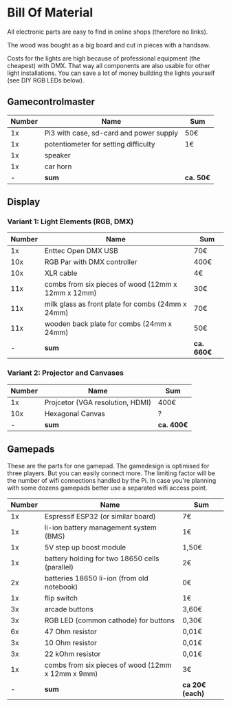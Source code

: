 # Bill Of Material

All electronic parts are easy to find in online shops (therefore no links).

The wood was bought as a big board and cut in pieces with a handsaw.

Costs for the lights are high because of professional equipment (the cheapest)
with DMX. That way all components are also usable for other light
installations. You can save a lot of money building the lights yourself (see
DIY RGB LEDs below).


## Gamecontrolmaster 

Number | Name | Sum
------ | ---- | -----
1x | Pi3 with case, sd-card and power supply | 50€
1x | potentiometer for setting difficulty | 1€
1x | speaker |
1x | car horn |
-  | **sum** | **ca. 50€**


## Display

### Variant 1: Light Elements (RGB, DMX)
Number | Name | Sum
------ | ---- | -----
1x | Enttec Open DMX USB | 70€
10x | RGB Par with DMX controller | 400€
10x | XLR cable | 4€
11x | combs from six pieces of wood (12mm x 12mm x 12mm)| 30€
11x | milk glass as front plate for combs (24mm x 24mm) | 70€
11x | wooden back plate for combs (24mm x 24mm) | 50€
-  | **sum** | **ca. 660€**

### Variant 2: Projector and Canvases
Number | Name | Sum
------ | ---- | -----
1x | Projcetor (VGA resolution, HDMI) | 400€
10x | Hexagonal Canvas | ?
-  | **sum** | **ca. 400€**


## Gamepads

These are the parts for one gamepad. The gamedesign is optimised for three
players. But you can easily connect more. The limiting factor will be the
number of wifi connections handled by the Pi. In case you're planning with some
dozens gamepads better use a separated wifi access point.

Number | Name | Sum
------ | ---- | -----
1x | Espressif ESP32 (or similar board) | 7€
1x | li-ion battery management system (BMS) | 1€
1x | 5V step up boost module | 1,50€
1x | battery holding for two 18650 cells (parallel) | 2€
2x | batteries 18650 li-ion (from old notebook) | 0€
1x | flip switch | 1€
3x | arcade buttons | 3,60€
3x | RGB LED (common cathode) for buttons | 0,30€
6x | 47 Ohm resistor | 0,01€
3x | 10 Ohm resistor | 0,01€
3x | 22 kOhm resistor | 0,01€
1x | combs from six pieces of wood (12mm x 12mm x 9mm)| 3€
-  | **sum** | **ca 20€ (each)**

